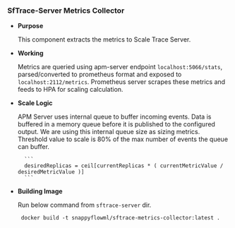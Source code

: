 ### SfTrace-Server Metrics Collector ###

- **Purpose**
	
    This component extracts the metrics to Scale Trace Server. 

- **Working**

    Metrics are queried using apm-server endpoint `localhost:5066/stats`, parsed/converted to prometheus format and exposed to `localhost:2112/metrics`. Prometheus server scrapes these metrics and feeds to HPA for scaling calculation.

- **Scale Logic**

     APM Server uses internal queue to buffer incoming events. Data is buffered in a memory queue before it is published to the configured output. We are using this internal queue size as sizing metrics. Threshold value to scale is 80% of the max number of events the queue can buffer.

        ```
        desiredReplicas = ceil[currentReplicas * ( currentMetricValue / desiredMetricValue )]
        ```
- **Building Image**

    Run below command from `sftrace-server` dir.

    ```
     docker build -t snappyflowml/sftrace-metrics-collector:latest .
    ```
     
